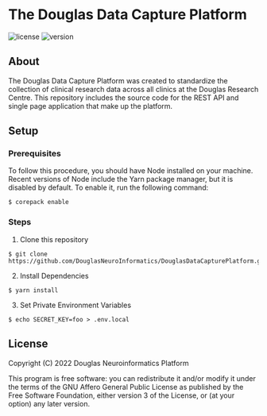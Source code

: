 # The Douglas Data Capture Platform

![license](https://img.shields.io/github/license/DouglasNeuroInformatics/DouglasDataCapturePlatform)
![version](https://img.shields.io/github/package-json/v/DouglasNeuroInformatics/DouglasDataCapturePlatform)

## About

The Douglas Data Capture Platform was created to standardize the collection of clinical research data across all clinics at the Douglas Research Centre. This repository includes the source code for the REST API and single page application that make up the platform.

## Setup

###  Prerequisites

To follow this procedure, you should have Node installed on your machine. Recent versions of Node include the Yarn package manager, but it is disabled by default. To enable it, run the following command:

```shell
$ corepack enable
```

### Steps

1. Clone this repository

```shell
$ git clone https://github.com/DouglasNeuroInformatics/DouglasDataCapturePlatform.git
```

2. Install Dependencies

```shell
$ yarn install
```

3. Set Private Environment Variables

```shell
$ echo SECRET_KEY=foo > .env.local
```


## License

Copyright (C) 2022 Douglas Neuroinformatics Platform

This program is free software: you can redistribute it and/or modify
it under the terms of the GNU Affero General Public License as published by
the Free Software Foundation, either version 3 of the License, or
(at your option) any later version.
